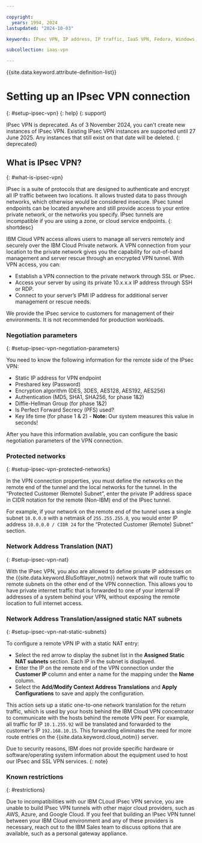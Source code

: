 ```yaml
---

copyright:
  years: 1994, 2024
lastupdated: "2024-10-03"

keywords: IPsec VPN, IP address, IP traffic, IaaS VPN, Fedora, Windows, Linux, SSL VPN

subcollection: iaas-vpn

---
```


{{site.data.keyword.attribute-definition-list}}

# Setting up an IPsec VPN connection
{: #setup-ipsec-vpn}
{: help}
{: support}

IPsec VPN is deprecated. As of 3 November 2024, you can't create new instances of IPsec VPN. Existing IPsec VPN instances are supported until 27 June 2025. Any instances that still exist on that date will be deleted.
{: deprecated}

## What is IPsec VPN?
{: #what-is-ipsec-vpn}

IPsec is a suite of protocols that are designed to authenticate and encrypt all IP traffic between two locations. It allows trusted data to pass through networks, which otherwise would be considered insecure. IPsec tunnel endpoints can be located anywhere and still provide access to your entire private network, or the networks you specify. IPsec tunnels are incompatible if you are using a zone, or cloud service endpoints.
{: shortdesc}

IBM Cloud VPN access allows users to manage all servers remotely and securely over the IBM Cloud Private network. A VPN connection from your location to the private network gives you the capability for out-of-band management and server rescue through an encrypted VPN tunnel. With VPN access, you can:

* Establish a VPN connection to the private network through SSL or IPsec.
* Access your server by using its private 10.x.x.x IP address through SSH or RDP.
* Connect to your server’s IPMI IP address for additional server management or rescue needs.

We provide the IPsec service to customers for management of their environments. It is not recommended for production workloads.

### Negotiation parameters
{: #setup-ipsec-vpn-negotiation-parameters}

You need to know the following information for the remote side of the IPsec VPN:

- Static IP address for VPN endpoint
- Preshared key (Password)
- Encryption algorithm (DES, 3DES, AES128, AES192, AES256)
- Authentication (MD5, SHA1, SHA256, for phase 1&2)
- Diffie-Hellman Group (for phase 1&2)
- Is Perfect Forward Secrecy (PFS) used?
- Key life time (for phase 1 & 2) - **Note:** Our system measures this value in seconds!

After you have this information available, you can configure the basic negotiation parameters of the VPN connection.

### Protected networks
{: #setup-ipsec-vpn-protected-networks}

In the VPN connection properties, you must define the networks on the remote end of the tunnel and the local networks for the tunnel. In the “Protected Customer (Remote) Subnet”, enter the private IP address space in CIDR notation for the remote (Non-IBM) end of the IPsec tunnel.

For example, if your network on the remote end of the tunnel uses a single subnet `10.0.0.0` with a netmask of `255.255.255.0`, you would enter IP address `10.0.0.0 / CIDR 24` for the “Protected Customer (Remote) Subnet” section.

### Network Address Translation (NAT)
{: #setup-ipsec-vpn-nat}

With the IPsec VPN, you also are allowed to define private IP addresses on the {{site.data.keyword.BluSoftlayer_notm}} network that will route traffic to remote subnets on the other end of the VPN connection. This allows you to have private internet traffic that is forwarded to one of your internal IP addresses of a system behind your VPN, without exposing the remote location to full internet access.

### Network Address Translation/assigned static NAT subnets
{: #setup-ipsec-vpn-nat-static-subnets}

To configure a remote VPN IP with a static NAT entry:

* Select the red arrow to display the subnet list in the **Assigned Static NAT subnets** section. Each IP in the subnet is displayed.
* Enter the IP on the remote end of the VPN connection under the **Customer IP** column and enter a name for the mapping under the **Name** column.
* Select the **Add/Modify Context Address Translations** and **Apply Configurations** to save and apply the configuration.

This action sets up a static one-to-one network translation for the return traffic, which is used by your hosts behind the IBM Cloud VPN concentrator to communicate with the hosts behind the remote VPN peer. For example, all traffic for IP `10.1.255.92` will be translated and forwarded to the customer's IP `192.168.10.15`. This forwarding eliminates the need for more route entries on the {{site.data.keyword.cloud_notm}} server.

Due to security reasons, IBM does not provide specific hardware or software/operating system information about the equipment used to host our IPsec and SSL VPN services.
{: note}

### Known restrictions
{: #restrictions}

Due to incompatibilities with our IBM CLoud IPsec VPN service, you are unable to build IPsec VPN tunnels with other major cloud providers, such as AWS, Azure, and Google Cloud. If you feel that building an IPsec VPN tunnel between your IBM Cloud environment and any of these providers is necessary, reach out to the IBM Sales team to discuss options that are available, such as a personal gateway appliance.
